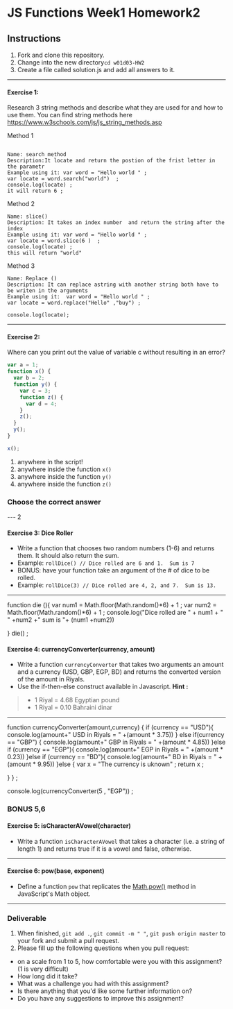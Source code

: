 # JS Functions Week1 Homework2

## Instructions
1. Fork and clone this repository.
2. Change into the new directory`cd w01d03-HW2`
3. Create a file called solution.js and add all answers to it. 
---

#### Exercise 1:
Research 3 string methods and describe what they are used for and how to use them.  You can find string methods here https://www.w3schools.com/js/js_string_methods.asp

Method 1
```

Name: search method
Description:It locate and return the postion of the frist letter in the parametr
Example using it: var word = "Hello world " ;
var locate = word.search("world")  ;
console.log(locate) ;
it will return 6 ;
```

Method 2
```
Name: slice()
Description: It takes an index number  and return the string after the index 
Example using it: var word = "Hello world " ;
var locate = word.slice(6 )  ;
console.log(locate) ;
this will return "world"
```

Method 3
```
Name: Replace ()
Description: It can replace astring with another string both have to be writen in the arguments
Example using it:  var word = "Hello world " ;
var locate = word.replace("Hello" ,"buy") ;

console.log(locate);

```
---

#### Exercise 2:
Where can you print out the value of variable c without resulting in an error?

```js
var a = 1;
function x() {
  var b = 2;
  function y() {
    var c = 3;
    function z() {
      var d = 4;
    }
    z();
  }
  y();
}

x();

```
1. anywhere in the script! 
2. anywhere inside the function `x()`  
3. anywhere inside the function `y()` 
4. anywhere inside the function `z()`

### Choose the correct answer

---  2

#### Exercise 3: Dice Roller
- Write a function that chooses two random numbers (1-6) and returns them. It should also return the sum.
- Example: `rollDice() // Dice rolled are 6 and 1.  Sum is 7`
- BONUS: have your function take an argument of the # of dice to be rolled.
- Example: `rollDice(3) // Dice rolled are 4, 2, and 7.  Sum is 13.`
---

function die (){
  var num1 = Math.floor(Math.random()*6) + 1 ;
     var num2 = Math.floor(Math.random()*6) + 1 ;
     console.log("Dice rolled are " + num1 + " " +num2 +" sum is "+ (num1 +num2)) 


}
die() ;

#### Exercise 4: currencyConverter(currency, amount)
  - Write a function `currencyConverter` that takes two arguments an amount and a currency (USD, GBP, EGP, BD) and returns  the converted version of the amount in Riyals. 
  - Use the if-then-else construct available in Javascript.
**Hint :**
> - 1 Riyal = 4.68 Egyptian pound 
> - 1 Riyal = 0.10 Bahraini dinar
---

function currencyConverter(amount,currency) {
  if (currency == "USD"){
      console.log(amount+" USD in Riyals = " +(amount * 3.75)) 
  } else if(currency == "GBP") {
 console.log(amount+" GBP in Riyals = " +(amount * 4.85))
  }else if (currency == "EGP"){
console.log(amount+" EGP in Riyals = " +(amount * 0.23))
  }else if (currency == "BD"){
console.log(amount+" BD in Riyals = " +(amount * 9.95))
}else  {
 var x = "The currency is uknown" ;
  return x ;

 } } ;

console.log(currencyConverter(5 , "EGP")) ;

### BONUS 5,6
#### Exercise 5: isCharacterAVowel(character)
  - Write a function `isCharacterAVowel` that takes a character (i.e. a string of length 1) and returns true if it is a vowel and false, otherwise.
---
#### Exercise 6: pow(base, exponent)
  - Define a function `pow` that replicates the [Math.pow()](https://developer.mozilla.org/en-US/docs/Web/JavaScript/Reference/Global_Objects/Math/pow) method in JavaScript's Math object.

---
### Deliverable  
1. When finished, `git add .`, `git commit -m " "`, `git push origin master` to your fork and submit a pull request.
2. Please fill up the following questions when you pull request:
- on a scale from 1 to 5, how comfortable were you with this assignment? (1 is very difficult)
- How long did it take?
- What was a challenge you had with this assignment?
- Is there anything that you'd like some further information on?
- Do you have any suggestions to improve this assignment?
